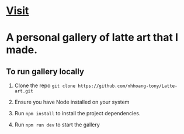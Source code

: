 # <a href="https://latteart.tonynguyen61.com" target="_blank" rel="noopener noreferrer">Visit</a>

# A personal gallery of latte art that I made.

## To run gallery locally

1. Clone the repo `git clone https://github.com/nhhoang-tony/Latte-art.git`

2. Ensure you have Node installed on your system

3. Run `npm install` to install the project dependencies.

4. Run `npm run dev` to start the gallery
